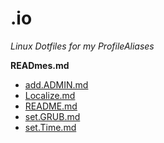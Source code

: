 # .io  
_Linux Dotfiles for my ProfileAliases_  

__READmes.md__  

  + [add.ADMIN.md](usg/add.ADMIN.md 'usg/add.ADMIN.md')  
  + [Localize.md](usg/Localize.md 'usg/Localize.md')  
  + [README.md](usg/README.md 'usg/README.md')  
  + [set.GRUB.md](usg/set.GRUB.md 'usg/set.GRUB.md')  
  + [set.Time.md](usg/set.Time.md 'usg/set.Time.md')  

